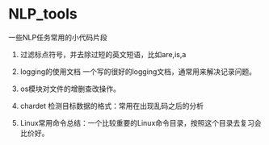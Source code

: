 # NLP_tools
一些NLP任务常用的小代码片段

1. 过滤标点符号，并去除过短的英文短语，比如are,is,a

2. logging的使用文档   一个写的很好的logging文档，通常用来解决记录问题。

3. os模块对文件的增删查改操作。

4. chardet 检测目标数据的格式：常用在出现乱码之后的分析

5. Linux常用命令总结：一个比较重要的Linux命令目录，按照这个目录去复习会比价好。

